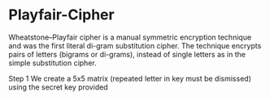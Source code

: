 # Playfair-Cipher
Wheatstone–Playfair cipher is a manual symmetric encryption technique and was the first literal di-gram substitution cipher.
The technique encrypts pairs of letters (bigrams or di-grams), instead of single letters as in the simple substitution cipher.

Step 1
We create a 5x5 matrix (repeated letter in key must be dismissed) using the secret key provided
